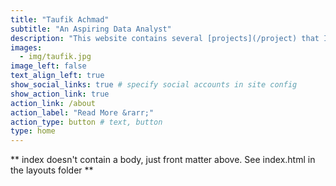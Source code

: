 ```yaml
---
title: "Taufik Achmad"
subtitle: "An Aspiring Data Analyst"
description: "This website contains several [projects](/project) that I have been working on to enhance my skills as a data analyst."
images:
  - img/taufik.jpg
image_left: false
text_align_left: true
show_social_links: true # specify social accounts in site config
show_action_link: true
action_link: /about
action_label: "Read More &rarr;"
action_type: button # text, button
type: home
---
```


** index doesn't contain a body, just front matter above.
See index.html in the layouts folder **
